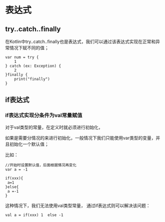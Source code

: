 # 表达式

## try..catch..finally
在Kotlin中try..catch..finally也是表达式，我们可以通过该表达式实现在正常和异常情况下赋不同的值；

    var num = try {
        1
    } catch (ex: Exception) {
        2
    }finally {
        print("finally")
    }
    
    
## if表达式

### if表达式实现分条件为val常量赋值

  对于val类型的常量，在定义时就必须进行初始化，

  如果是需要分情况的来进行初始化，一般情况下我们只能使用var类型的变量，并且初始化一个默认值；

  比如：

    //开始时设置默认值，后面根据情况再变化
    var a = -1
    
    if(xxx){
     a=1
    }else{
     a =-1
    }

  这种情况下，我们无法使用val类型常量，
通过if表达式则可以解决该问题：

    val a = if(xxx) 1  else -1
